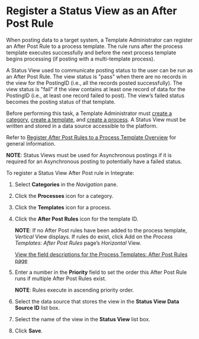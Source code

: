 # Register a Status View as an After Post Rule

When posting data to a target system, a Template Administrator can
register an After Post Rule to a process template. The rule runs after
the process template executes successfully and before the next process
template begins processing (if posting with a multi-template process).

A Status View used to communicate posting status to the user can be run
as an After Post Rule. The view status is "pass" when there are no
records in the view for the PostingID (i.e., all the records posted
successfully). The view status is "fail" if the view contains at least
one record of data for the PostingID (i.e., at least one record failed
to post). The view’s failed status becomes the posting status of that
template.

Before performing this task, a Template Administrator must [create a
category](../Config/Create_Categories.htm), [create a
template](Create_a_Basic_Template.htm), and [create a
process](Create_a_Process.htm). A Status View must be written and stored
in a data source accessible to the platform.

Refer to [Register After Post Rules to a Process Template
Overview](Register_After_Post_Rules_to_a_Process_Template_Overview.htm)
for general information.

<span style="font-weight: bold;">NOTE</span>: Status Views must be used
for Asynchronous postings if it is required for an Asynchronous posting
to potentially have a failed status.

To register a Status View After Post rule in Integrate:

1.  Select <span style="font-weight: bold;">Categories</span> in the
    <span style="font-style: italic;">Navigation</span> pane.

2.  Click the <span style="font-weight: bold;">Processes</span> icon for
    a category.

3.  Click the <span style="font-weight: bold;">Templates</span> icon for
    a process.

4.  Click the <span style="font-weight: bold;">After Post Rules</span>
    icon for the template ID.
    
    <span style="font-weight: bold;">NOTE</span>: If no After Post rules
    have been added to the process template,
    <span style="font-style: italic;">Vertical</span> View displays. If
    rules do exist, click Add on the
    <span style="font-style: italic;">Process Templates: After Post
    Rules</span> page’s
    <span style="font-style: italic;">Horizontal</span> View.
    
    [View the field descriptions for the Process Templates: After Post
    Rules
    page](../../../Master_Data_Mgmt/dspConduct/Page_Desc/Process_Templates_After_Post_Rules_H.htm)

5.  Enter a number in the
    <span style="font-weight: bold;">Priority</span> field to set the
    order this After Post Rule runs if multiple After Post Rules exist.
    
    <span style="font-weight: bold;">NOTE</span>: Rules execute in
    ascending priority order.

6.  Select the data source that stores the view in the
    <span style="font-weight: bold;">Status View Data Source ID</span>
    list box.

7.  Select the name of the view in the
    <span style="font-weight: bold;">Status View</span> list box.

8.  Click <span style="font-weight: bold;">Save</span>.
